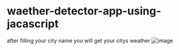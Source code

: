 # waether-detector-app-using-jacascript

after filling your city name you will get your citys weather 
![image](https://github.com/swamivikas/waether-detector-app-using-jacascript/assets/108607735/715cef76-58b9-4a1e-8b0a-63d6fb979568)
